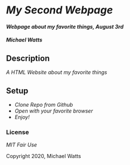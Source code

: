 # _My Second Webpage_

#### _Webpage about my favorite things, August 3rd_

#### _Michael Watts_

## Description

_A HTML Website about my favorite things_

## Setup

* _Clone Repo from Github_
* _Open with your favorite browser_
* _Enjoy!_

### License

_MIT Fair Use_

Copyright 2020, Michael Watts

